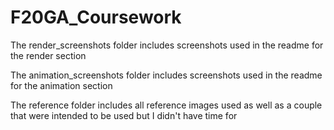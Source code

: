 # F20GA_Coursework

The render_screenshots folder includes screenshots used in the readme for the render section

The animation_screenshots folder includes screenshots used in the readme for the animation section

The reference folder includes all reference images used as well as a couple that were intended to be used but I didn't have time for

